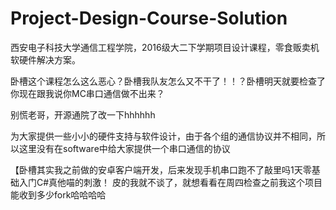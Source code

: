 # Project-Design-Course-Solution
西安电子科技大学通信工程学院，2016级大二下学期项目设计课程，零食贩卖机软硬件解决方案。


卧槽这个课程怎么这么恶心？卧槽我队友怎么又不干了！！？卧槽明天就要检查了你现在跟我说你MC串口通信做不出来？

别慌老哥，开源通院了改一下hhhhhh

为大家提供一些小小的硬件支持与软件设计，由于各个组的通信协议并不相同，所以这里没有在software中给大家提供一个串口通信的协议

【卧槽其实我之前做的安卓客户端开发，后来发现手机串口跑不了敲里吗1天零基础入门C#真他喵的刺激！
皮的我就不谈了，就想看看在周四检查之前我这个项目能收到多少fork哈哈哈哈
